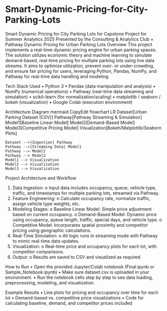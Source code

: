 # Smart-Dynamic-Pricing-for-City-Parking-Lots
Smart Dynamic Pricing for City Parking Lots for Capstone Project for Summer Analytics 2025 Presented by the Consulting &amp; Analytics Club × Pathway
Dynamic Pricing for Urban Parking Lots
Overview
This project implements a real-time dynamic pricing engine for urban parking spaces. The solution utilizes economic theory and machine learning to simulate demand-based, real-time pricing for multiple parking lots using live data streams. It aims to optimize utilization, prevent over- or under-crowding, and ensure fair pricing for users, leveraging Python, Pandas, NumPy, and Pathway for real-time data handling and modeling.

Tech Stack Used
•	Python 3
•	Pandas (data manipulation and analysis)
•	NumPy (numerical operations)
•	Pathway (real-time data streaming and simulation)
•	scikit-learn (for normalization/scaling)
•	matplotlib / seaborn / bokeh (visualization)
•	Google Colab (execution environment)

Architecture Diagram
mermaid
CopyEdit
flowchart LR
    Dataset[Urban Parking Dataset (CSV)]
    Pathway[Pathway Streaming & Simulation]
    Model1[Baseline Linear Model]
    Model2[Demand-Based Model]
    Model3[Competitive Pricing Model]
    Visualization[Bokeh/Matplotlib/Seaborn Plots]
    
    Dataset -->|Ingestion| Pathway
    Pathway -->|Streaming Data| Model1
    Pathway --> Model2
    Pathway --> Model3
    Model1 --> Visualization
    Model2 --> Visualization
    Model3 --> Visualization

Project Architecture and Workflow
1.	Data Ingestion:
o	Input data includes occupancy, queue, vehicle type, traffic, and timestamps for multiple parking lots, streamed via Pathway.
2.	Feature Engineering:
o	Calculate occupancy rate, normalize traffic, assign vehicle type weights, etc.
3.	Modeling Stages:
o	Baseline Linear Model: Simple price adjustment based on current occupancy.
o	Demand-Based Model: Dynamic price using occupancy, queue length, traffic, special days, and vehicle type.
o	Competitive Model: Incorporates spatial proximity and competitor pricing using geographic calculations.
4.	Real-Time Simulation:
o	All logic runs in streaming mode with Pathway to mimic real-time data updates.
5.	Visualization:
o	Real-time price and occupancy plots for each lot, with competitor comparisons.
6.	Output:
o	Results are saved to CSV and visualized as required.

How to Run
•	Open the provided Jupyter/Colab notebook (Final.ipynb or Sample_Notebook.ipynb)
•	Make sure dataset.csv is uploaded in your environment.
•	Run the notebook cells step by step to see data loading, preprocessing, modeling, and visualization.

Example Results
•	Line plots for pricing and occupancy over time for each lot
•	Demand-based vs. competitive price visualizations
•	Code for calculating baseline, demand, and competitor prices included



